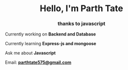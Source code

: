 <h1 align="center">Hello, I'm Parth Tate</h1>
<h3 align="center">thanks to javascript</h3>

Currently working on **Backend and Database**

Currently learning **Express-js and mongoose**

Ask me about **Javascript**

Email: **parthtate575@gmail.com**
